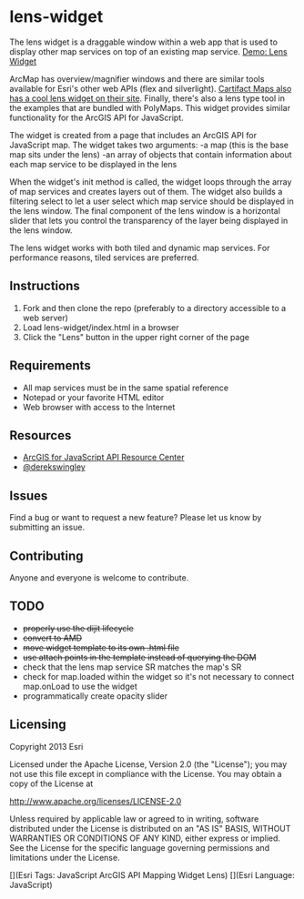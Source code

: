 # lens-widget

The lens widget is a draggable window within a web app that is used to display other map services on top of an existing map service. [Demo:  Lens Widget](http://swingley.github.com/lens-widget/)

ArcMap has overview/magnifier windows and there are similar tools available for Esri's other web APIs (flex and silverlight). [Cartifact Maps also has a cool lens widget on their site](http://maps.cartifact.com/lany/). Finally, there's also a lens type tool in the examples that are bundled with PolyMaps. This widget provides similar functionality for the ArcGIS API for JavaScript.

The widget is created from a page that includes an ArcGIS API for JavaScript map. The widget takes two arguments:
-a map (this is the base map sits under the lens)
-an array of objects that contain information about each map service to be displayed in the lens 

When the widget's init method is called, the widget loops through the array of map services and creates layers out of them. The widget also builds a filtering select to let a user select which map service should be displayed in the lens window. The final component of the lens window is a horizontal slider that lets you control the transparency of the layer being displayed in the lens window.

The lens widget works with both tiled and dynamic map services. For performance reasons, tiled services are preferred.

## Instructions

1. Fork and then clone the repo (preferably to a directory accessible to a web server)
2. Load lens-widget/index.html in a browser
3. Click the "Lens" button in the upper right corner of the page

## Requirements

* All map services must be in the same spatial reference
* Notepad or your favorite HTML editor
* Web browser with access to the Internet

## Resources

* [ArcGIS for JavaScript API Resource Center](http://esriurl.com/js)
* [@derekswingley](http://twitter.com/derekswingley)

## Issues

Find a bug or want to request a new feature?  Please let us know by submitting an issue.

## Contributing

Anyone and everyone is welcome to contribute. 

## TODO

* ~~properly use the dijit lifecycle~~
* ~~convert to AMD~~
* ~~move widget template to its own .html file~~
* ~~use attach points in the template instead of querying the DOM~~
* check that the lens map service SR matches the map's SR
* check for map.loaded within the widget so it's not necessary to connect map.onLoad to use the widget
* programmatically create opacity slider


## Licensing
Copyright 2013 Esri

Licensed under the Apache License, Version 2.0 (the "License");
you may not use this file except in compliance with the License.
You may obtain a copy of the License at

   http://www.apache.org/licenses/LICENSE-2.0

Unless required by applicable law or agreed to in writing, software
distributed under the License is distributed on an "AS IS" BASIS,
WITHOUT WARRANTIES OR CONDITIONS OF ANY KIND, either express or implied.
See the License for the specific language governing permissions and
limitations under the License.

[](Esri Tags: JavaScript ArcGIS API Mapping Widget Lens)
[](Esri Language: JavaScript)​
